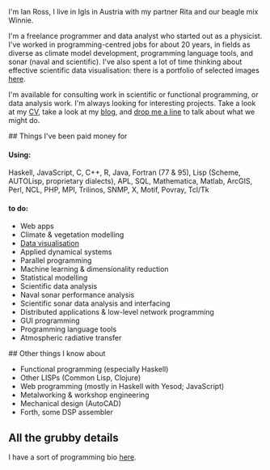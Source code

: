 <div class="grid_15">

I'm Ian Ross, I live in Igls in Austria with my partner Rita and our
beagle mix Winnie.

I'm a freelance programmer and data analyst who started out as a
physicist.  I've worked in programming-centred jobs for about 20
years, in fields as diverse as climate model development, programming
language tools, and sonar (naval and scientific).  I've also spent a
lot of time thinking about effective scientific data visualisation:
there is a portfolio of selected images
[here](/data-visualisation.html).

I'm available for consulting work in scientific or functional
programming, or data analysis work.  I'm always looking for
interesting projects.  Take a look at my [CV](/files/cv.pdf), take a
look at my [blog](/blog), and
[drop me a line](mailto:ian@skybluetrades.net) to talk about what we
might do.

<div class="grid_8">
## Things I've been paid money for

#### Using:

Haskell, JavaScript, C, C++, R, Java, Fortran (77 & 95), Lisp (Scheme,
AUTOLisp, proprietary dialects), APL, SQL, Mathematica, Matlab,
ArcGIS, Perl, NCL, PHP, MPI, Trilinos, SNMP, X, Motif, Povray, Tcl/Tk

#### to do:

 * Web apps
 * Climate & vegetation modelling
 * [Data visualisation](/data-visualisation.html)
 * Applied dynamical systems
 * Parallel programming
 * Machine learning & dimensionality reduction
 * Statistical modelling
 * Scientific data analysis
 * Naval sonar performance analysis
 * Scientific sonar data analysis and interfacing
 * Distributed applications & low-level network programming
 * GUI programming
 * Programming language tools
 * Atmospheric radiative transfer
</div>

<div class="grid_7">
## Other things I know about

 * Functional programming (especially Haskell)
 * Other LISPs (Common Lisp, Clojure)
 * Web programming (mostly in Haskell with Yesod; JavaScript)
 * Metalworking & workshop engineering
 * Mechanical design (AutoCAD)
 * Forth, some DSP assembler

## All the grubby details

I have a sort of programming bio [here](/programming-bio.html).
</div>

</div>
